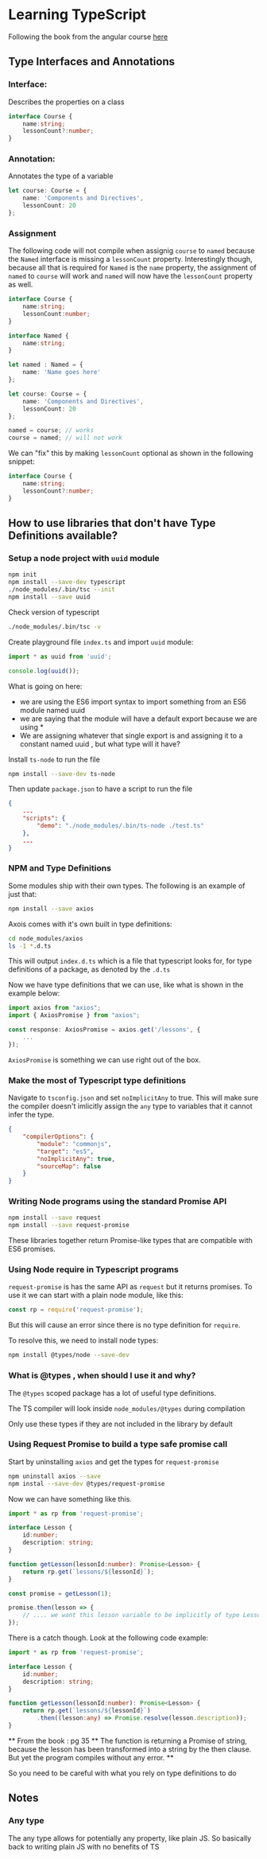 # Learning TypeScript

Following the book from the angular course [here](https://s3-us-west-1.amazonaws.com/angular-university/typescript-ebook/Typescript_Jumpstart)

## Type Interfaces and Annotations

### Interface:

Describes the properties on a class

```typescript
interface Course {
    name:string;
    lessonCount?:number;
}
```

### Annotation:

Annotates the type of a variable

```typescript
let course: Course = {
    name: 'Components and Directives',
    lessonCount: 20
};
```

### Assignment

The following code will not compile when assignig `course` to `named` because the `Named` interface is missing a `lessonCount` property.
Interestingly though, because all that is required for `Named` is the `name` property, the assignment of `named` to `course` will work and `named` will
now have the `lessonCount` property as well.

```typescript
interface Course {
    name:string;
    lessonCount:number;
}

interface Named {
    name:string;
}

let named : Named = {
    name: 'Name goes here'
};

let course: Course = {
    name: 'Components and Directives',
    lessonCount: 20
};

named = course; // works
course = named; // will not work
```

We can "fix" this by making `lessonCount` optional as shown in the following snippet:

```typescript
interface Course {
    name:string;
    lessonCount?:number;
}
```

## How to use libraries that don't have Type Definitions available?

### Setup a node project with `uuid` module

```bash
npm init
npm install --save-dev typescript
./node_modules/.bin/tsc --init
npm install --save uuid
```

Check version of typescript

```bash
./node_modules/.bin/tsc -v
```

Create playground file `index.ts` and import `uuid` module:

```typescript
import * as uuid from 'uuid';

console.log(uuid());
```

What is going on here:
- we are using the ES6 import syntax to import something from an ES6 module named uuid
- we are saying that the module will have a default export because we are using *
- We are assigning whatever that single export is and assigning it to a constant named uuid , but what type will it have?

Install `ts-node` to run the file

```bash
npm install --save-dev ts-node
```

Then update `package.json` to have a script to run the file

```json
{
    ...
    "scripts": {
        "demo": "./node_modules/.bin/ts-node ./test.ts"
    },
    ...
}
```

### NPM and Type Definitions

Some modules ship with their own types. The following is an example of just that:

```bash
npm install --save axios
```

Axois comes with it's own built in type definitions:

```bash
cd node_modules/axios
ls -1 *.d.ts
```

This will output `index.d.ts` which is a file that typescript looks for, for type definitions of a package, as denoted by the `.d.ts`

Now we have type definitions that we can use, like what is shown in the example below:

```typescript
import axios from "axios";
import { AxiosPromise } from "axios";

const response: AxiosPromise = axios.get('/lessons', {
	...
});
```

`AxiosPromise` is something we can use right out of the box.

### Make the most of Typescript type definitions

Navigate to `tsconfig.json` and set `noImplicitAny` to true. This will make sure the compiler doesn't imlicitly assign the `any` type to 
variables that it cannot infer the type.

```json
{
    "compilerOptions": {
        "module": "commonjs",
        "target": "es5",
        "noImplicitAny": true,
        "sourceMap": false
    }
}
```

### Writing Node programs using the standard Promise API

```bash
npm install --save request
npm install --save request-promise
```

These libraries together return Promise-like types that are compatible with ES6 promises.

### Using Node require in Typescript programs

`request-promise` is has the same API as `request` but it returns promises. To use it we can start with a plain node module, like this:

```typescript
const rp = require('request-promise');
```

But this will cause an error since there is no type definition for `require`.

To resolve this, we need to install node types:

```bash
npm install @types/node --save-dev
```

### What is @types , when should I use it and why?

The `@types` scoped package has a lot of useful type definitions.

The TS compiler will look inside `node_modules/@types` during compilation

Only use these types if they are not included in the library by default

### Using Request Promise to build a type safe promise call

Start by uninstalling `axios` and get the types for `request-promise`

```bash
npm uninstall axios --save
npm instal --save-dev @types/request-promise
```

Now we can have something like this.

```typescript
import * as rp from 'request-promise';

interface Lesson {
	id:number;
	description: string;
}

function getLesson(lessonId:number): Promise<Lesson> {
	return rp.get(`lessons/${lessonId}`);
}

const promise = getLesson(1);

promise.then(lesson => {
	// .... we want this lesson variable to be implicitly of type Lesson
});
```

There is a catch though. Look at the following code example:

```typescript
import * as rp from 'request-promise';

interface Lesson {
    id:number;
    description: string;
}

function getLesson(lessonId:number): Promise<Lesson> {
    return rp.get(`lessons/${lessonId}`)
        .then((lesson:any) => Promise.resolve(lesson.description));
}
```
** From the book : pg 35 **
The function is returning a Promise of string, because the lesson has been transformed into a string
by the then clause. But yet the program compiles without any error.
**

So you need to be careful with what you rely on type definitions to do

## Notes

### Any type

The any type allows for potentially any property, like plain JS.
So basically back to writing plain JS with no benefits of TS


